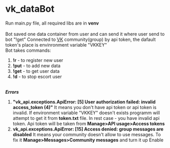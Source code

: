 # vk_dataBot
Run main.py file, all required libs are in **venv** <br>  
Bot saved one data container from user and can send it where user send to bot "!get"
Connected to [VK](https://vk.com/) community(group) by api token, the dafault token's place is envinronment variable "VKKEY"<br>
Bot takes commands:
1. **!r** - to register new user
2. **!put** - to add new data
3. **!get** - to get user data
4. **!d** - to stop escort user <br><br>

***Errors***
1. **"vk_api.exceptions.ApiError: [5] User authorization failed: invalid access_token (4)"**
It means you don't have api token or api token is invalid. If environment variable "VKKEY" doesn't exists programm will attempt to get it from **token.txt** file.
In rest case - you have invalid api token. Api token will be taken from **Manage>API usage>Access tokens**
2. **vk_api.exceptions.ApiError: [15] Access denied: group messages are disabled**
It means your community doesn't allow to use messages. To fix it **Manage>Messages>Community messages** and turn it up Enable
